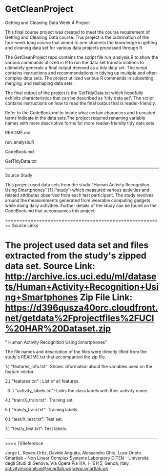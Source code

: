 # GetCleanProject

Getting and Cleaning Data Week 4 Project

This final course project  was created to meet the course requirement of Getting  and Cleaning Data course. This project is the culmination of the four-week long course that aimed to arm students the knowledge in getting and cleaning data set for various data projects processed through R.  

The GetCleanProject repo contains the script file run_analysis.R to show the various commands utilized in R to run the data set transformations to ultimately generate a final output deemed as a tidy data set. The script contains instructions and recommendations in tidying up multiple and often complex data sets. The project utilized various R commands in subsetting,  merging,  and reshaping  data sets. 

The final output of the project is the GetTidyData.txt which hopefully exhibits characteristics that can be described as 'tidy data set'. The script contains instructions on how to read the final output that is reader-friendly.

Refer to the CodeBook.md to locate what certain characters and truncated terms indicate in the data sets.The project required renaming variable names with more descriptive forms for more reader-friendly tidy data sets.

README.md

run_analysis.R

CodeBook.md

GetTidyData.txt

--------------------------------------------------------------------------------------
Source Study 

This project used data sets  from the study "Human Activity Recognition Using Smartphones" [1]  ('study') which measured various activities and related attributes observed from each test participant.  The study revolves around the measurements generated from wearable computing gadgets  while doing daily activities. Further details of the study can be found on the CodeBook.md that accompanies this project

========================================================
Source Links

The project used data set and files extracted from the study's zipped data set. 
Source Link:  http://archive.ics.uci.edu/ml/datasets/Human+Activity+Recognition+Using+Smartphones
Zip File Link:  https://d396qusza40orc.cloudfront.net/getdata%2Fprojectfiles%2FUCI%20HAR%20Dataset.zip 
========================================================
" Human Activity Recognition Using Smartphones"

The file names and description of the files  were directly lifted from the study's README.txt that accompanied the zip file.

1.) "features_info.txt": Shows information about the variables used on the feature vector.

2.) "features.txt" : List of all features.

3. ) "activity_labels.txt": Links the class labels with their activity name.

4.) "train/X_train.txt": Training set.

5.) "train/y_train.txt": Training labels.

6.) "test/X_test.txt":  Test set.

7.) "test/y_test.txt": Test labels.

==========================================================
[1]Reference

Jorge L. Reyes-Ortiz, Davide Anguita, Alessandro Ghio, Luca Oneto.
Smartlab - Non Linear Complex Systems Laboratory
DITEN - Università degli Studi di Genova.
Via Opera Pia 11A, I-16145, Genoa, Italy.
activityrecognition@smartlab.ws
www.smartlab.ws
